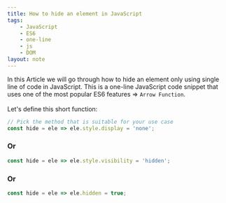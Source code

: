 ```yaml
---
title: How to hide an element in JavaScript
tags:
    - JavaScript
    - ES6
    - one-line
    - js
    - DOM
layout: note
---
```




In this Article we will go through how to hide an element only using single line of code in JavaScript.
This is a one-line JavaScript code snippet that uses one of the most popular ES6 features => `Arrow Function`.
<br/>
<br/>
Let's define this short function:

```js {.wrap}
// Pick the method that is suitable for your use case
const hide = ele => ele.style.display = 'none';
```

### Or

```js {.wrap}
const hide = ele => ele.style.visibility = 'hidden';
```

### Or

```js {.wrap}
const hide = ele => ele.hidden = true;
```